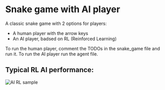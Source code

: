 # Snake game with AI player

A classic snake game with 2 options for players:
- A human player with the arrow keys
- An AI player, badsed on RL (Reinforced Learning)

To run the human player, comment the TODOs in the snake_game file and run it.
To run the AI player run the agent file.

## Typical RL AI performance:
![AI RL sample](https://user-images.githubusercontent.com/13537737/230717215-8ea2fcda-9c7d-4d7b-90a5-efbb265509f6.png)
